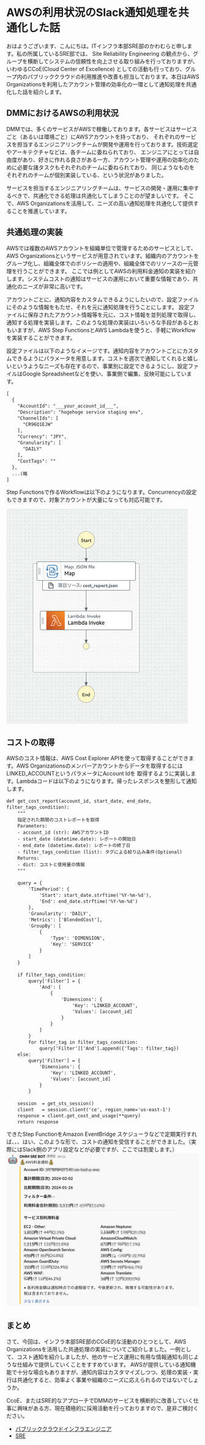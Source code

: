 # AWSの利用状況のSlack通知処理を共通化した話

おはようございます、こんにちは。ITインフラ本部SRE部のかわむらと申します。私の所属しているSRE部では、
Site Reliability Engineering の観点から、グループを横断してシステムの信頼性を向上させる取り組みを行っておりますが、いわゆるCCoE(Cloud Center of Excellence)
としての活動も行っており、グループ内のパブリッククラウドの利用推進や改善も担当しております。本日はAWS Organizationsを利用したアカウント管理の効率化の一環として通知処理を共通化した話を紹介します。

## DMMにおけるAWSの利用状況 
DMMでは、多くのサービスがAWSで稼働しております。各サービスはサービスごと（あるいは環境ごと）にAWSアカウントを持っており、
それぞれのサービスを担当するエンジニアリングチームが開発や運用を行っております。技術選定やアーキテクチャなどは、各チームに委ねられており、
エンジニアにとっては自由度があり、好きに作れる良さがある一方、アカウント管理や運用の効率化のために必要な諸タスクもそれぞれのチームに委ねられており、 同じようなものをそれぞれのチームが個別実装している、という状況がありました。

サービスを担当するエンジニアリングチームは、サービスの開発・運用に集中するべきで、共通化できる処理は共通化してしまうことのが望ましいです。 そこで、AWS Organizationsを活用して、ニーズの高い通知処理を共通化して提供することを推進しています。

## 共通処理の実装
AWSでは複数のAWSアカウントを組織単位で管理するためのサービスとして、AWS Organizationsというサービスが用意されています。組織内のアカウントをグループ化し、組織全体でのポリシーの適用や、組織全体でのリソースの一元管理を行うことができます。
ここでは例としてAWSの利用料金通知の実装を紹介します。システムコストの通知はサービスの運用において重要な情報であり、共通化のニーズが非常に高いです。

アカウントごとに、通知内容をカスタムできるようにしたいので、設定ファイルにそのような情報をもたせ、それを元に通知処理を行うことにします。
設定ファイルに保存されたアカウント情報等を元に、コスト情報を並列処理で取得し、通知する処理を実装します。このような処理の実装はいろいろな手段があるとおもいますが、AWS Step FunctionsとAWS Lambdaを使うと、手軽にWorkflowを実装することができます。

設定ファイルは以下のようなイメージです。通知内容をアカウントごとにカスタムできるようにパラメータを用意します。コストを週次で通知してくれると嬉しいというようなニーズも存在するので、事業別に設定できるようにし、設定ファイルはGoogle Spreadsheetなどを使い、事業側で編集、反映可能にしています。

```
[
  {
    "AccountId": "___your_account_id___",
    "Description": "hogehoge service staging env",
    "ChannelIds": [
      "CR96Q1EJW"
    ],
    "Currency": "JPY",
    "Granularity": [
      "DAILY"
    ],
    "CostTags": ""
  },
  ...(略
]
```

Step Functionsで作るWorkflowは以下のようになります。Concurrencyの設定もできますので、対象アカウントが大量になっても対応可能です。

![screenshot_workflow.png](screenshot_workflow.png)

## コストの取得
AWSのコスト情報は、AWS Cost Explorer APIを使って取得することができます。AWS Organizationsのメンバーアカウントからデータを取得するには LINKED_ACCOUNTというパラメータにAccount Idを
取得するように実装します。Lambdaコードは以下のようになります。帰ったレスポンスを整形して通知します。

```
def get_cost_report(account_id, start_date, end_date, filter_tags_condition):
    """
    指定された期間のコストレポートを取得
    Parameters:
    - account_id (str): AWSアカウントID
    - start_date (datetime.date): レポートの開始日
    - end_date (datetime.date): レポートの終了日
    - filter_tags_condition (list): タグによる絞り込み条件(Optional)
    Returns:
    - dict: コストと使用量の情報
    """

    query = {
        'TimePeriod': {
            'Start': start_date.strftime('%Y-%m-%d'),
            'End': end_date.strftime('%Y-%m-%d')
        },
        'Granularity': 'DAILY',
        'Metrics': ['BlendedCost'],
        'GroupBy': [
            {
                'Type': 'DIMENSION',
                'Key': 'SERVICE'
            }
        ]
    }

    if filter_tags_condition:
        query['Filter'] = {
            'And': [
                {
                    'Dimensions': {
                        'Key': 'LINKED_ACCOUNT',
                        'Values': [account_id]
                    }
                }
            ]
        }
        for filter_tag in filter_tags_condition:
            query['Filter']['And'].append({'Tags': filter_tag})
    else:
        query['Filter'] = {
            'Dimensions': {
                'Key': 'LINKED_ACCOUNT',
                'Values': [account_id]
            }
        }

    session  = get_sts_session()
    client   = session.client('ce', region_name='us-east-1')
    response = client.get_cost_and_usage(**query)
    return response
```

できたStep FunctionをAmazon EventBridge スケジューラなどで定期実行すれば、、、はい、このような形で、コストの通知を受信することができました。（実際にはSlack側のアプリ設定などが必要ですが、ここでは割愛します。）
![screenshot_cost_report.png](screenshot_cost_report.png)

## まとめ
さて、今回は、インフラ本部SRE部のCCoE的な活動のひとつとして、AWS Organizationsを活用した共通処理の実装についてご紹介しました。一例として、コスト通知を紹介しましたが、他のサービス運用に有用な情報通知も同じような仕組みで提供していくことをすすめています。
AWSが提供している通知機能で十分な場合もありますが、通知内容はカスタマイズしつつ、処理の実装・実行は共通化すると、効率よく事業や組織のニーズに応えられるのではないでしょうか。

CcoE、またはSRE的なアプローチでDMMのサービスを横断的に改善していく仕事に興味がある方、現在積極的に採用活動を行っておりますので、是非ご検討ください。
- [パブリッククラウドインフラエンジニア](https://dmm-corp.com/recruit/engineer/1672/)
- [SRE](https://dmm-corp.com/recruit/engineer/8/)

